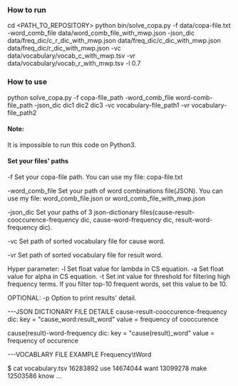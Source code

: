 ### How to run
cd <PATH_TO_REPOSITORY>
python bin/solve_copa.py -f data/copa-file.txt -word_comb_file data/word_comb_file_with_mwp.json -json_dic data/freq_dic/c_r_dic_with_mwp.json data/freq_dic/c_dic_with_mwp.json data/freq_dic/r_dic_with_mwp.json -vc data/vocabulary/vocab_c_with_mwp.tsv -vr data/vocabulary/vocab_r_with_mwp.tsv -l 0.7

### How to use
python solve_copa.py -f copa-file_path -word_comb_file word-comb-file_path -json_dic dic1 dic2 dic3 -vc vocabulary-file_path1 -vr vocabulary-file_path2

#### Note:
It is impossible to run this code on Python3.

#### Set your files' paths
-f
    Set your copa-file path.
    You can use my file: copa-file.txt

-word_comb_file
    Set your path of word combinations file(JSON).
    You can use my file: word_comb_file.json or word_comb_file_with_mwp.json

-json_dic
    Set your paths of 3 json-dictionary files(cause-result-cooccurence-frequency dic, cause-word-frequency dic, result-word-frequency dic).

-vc
    Set path of sorted vocabulary file for cause word.

-vr
    Set path of sorted vocabulary file for result word.

Hyper parameter:
-l
    Set float value for lambda in CS equation.
-a
    Set float value for alpha in CS equation.
-t
    Set int value for threshold for filtering high frequency terms.
    If you filter top-10 frequent words, set this value to be 10.

OPTIONAL:
-p
    Option to print results' detail.


---JSON DICTIONARY FILE DETAILE
cause-result-cooccurence-frequency dic:
    key = "cause_word:result_word"
    value = frequency of cooccurence

cause(result)-word-frequency dic:
    key = "cause(result)_word"
    value = frequency of occurence


---VOCABLARY FILE EXAMPLE
Frequency\tWord

$ cat vocabulary.tsv
16283892        use
14674044        want
13099278        make
12503586        know
...

